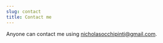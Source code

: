 ```yaml
---
slug: contact
title: Contact me
---
```


Anyone can contact me using [nicholasocchipinti@gmail.com](mailto:nicholasocchipinti@gmail.com).